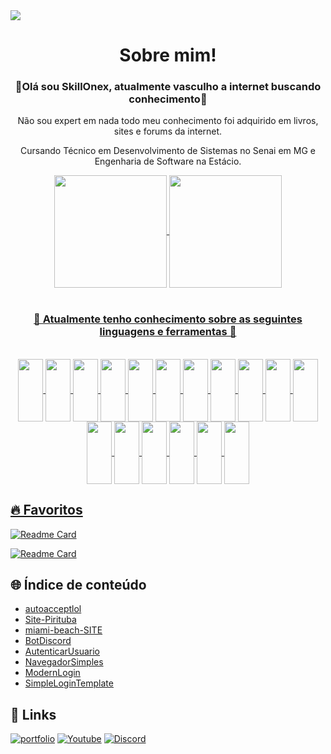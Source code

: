 <img align="center" src="https://camo.githubusercontent.com/5dc6ee33381917e41fc9c4951799268998f11a9b864399bf79a0842e4f9b194d/68747470733a2f2f692e696d6775722e636f6d2f315a76566b44632e676966">
<h1 align="center">Sobre mim!</h1>
<h3 align="center">🚀Olá sou SkillOnex, atualmente vasculho a internet buscando conhecimento🚀</h3>
<p align="center">Não sou expert em nada todo meu conhecimento foi adquirido em livros, sites e forums da internet.</p>
<p align="center">Cursando Técnico em Desenvolvimento de Sistemas no Senai em MG e Engenharia de Software na Estácio.</p>


<div align="center">
  <a href="https://github.com/SkillOnex">
  
  <img align="center" height="180em" src="https://github-readme-stats.vercel.app/api?username=SkillOnex&show_icons=true&theme=dark&include_all_commits=true&count_private=true"/>
  <img align="center" height="180em" src="https://github-readme-stats.vercel.app/api/top-langs/?username=SkillOnex&layout=compact&langs_count=7&theme=dark"/>
</div>
  


  

<div align="center" style="display: inline_block"><br>
  
  <h3 >🚀 Atualmente tenho conhecimento sobre as seguintes linguagens e ferramentas 🚀</h3><br>
  
  <img align="center" height="100" width="40" src="https://cdn.jsdelivr.net/gh/devicons/devicon/icons/photoshop/photoshop-plain.svg" />
  
  <img align="center" height="100" width="40" src="https://cdn.jsdelivr.net/gh/devicons/devicon/icons/discordjs/discordjs-original.svg" />
          
  <img align="center" height="100" width="40" src="https://cdn.jsdelivr.net/gh/devicons/devicon/icons/aftereffects/aftereffects-original.svg" />

  <img align="center" height="100" width="40" src="https://cdn.jsdelivr.net/gh/devicons/devicon/icons/codeigniter/codeigniter-plain.svg" />

  <img align="center" height="100" width="40" src="https://cdn.jsdelivr.net/gh/devicons/devicon/icons/vscode/vscode-original.svg" />

  <img align="center" height="100" width="40" src="https://cdn.jsdelivr.net/gh/devicons/devicon/icons/javascript/javascript-original.svg" />

  <img align="center" height="100" width="40" src="https://cdn.jsdelivr.net/gh/devicons/devicon/icons/mysql/mysql-original-wordmark.svg" />

  <img align="center" height="100" width="40" src="https://cdn.jsdelivr.net/gh/devicons/devicon/icons/sqlite/sqlite-original.svg" />

  <img align="center" height="100" width="40" src="https://cdn.jsdelivr.net/gh/devicons/devicon/icons/microsoftsqlserver/microsoftsqlserver-plain-wordmark.svg" />

  <img align="center" height="100" width="40" src="https://cdn.jsdelivr.net/gh/devicons/devicon/icons/visualstudio/visualstudio-plain.svg" />
          
  <img align="center" height="100" width="40" src="https://icongr.am/devicon/csharp-original.svg?size=128&color=currentColor">
  <img align="center" height="100" width="40" src="https://cdn.jsdelivr.net/gh/devicons/devicon/icons/cplusplus/cplusplus-original.svg">
  <img align="center" height="100" width="40" src="https://cdn.jsdelivr.net/gh/devicons/devicon/icons/lua/lua-original.svg">
  <img align="center" height="100" width="40" src="https://cdn.jsdelivr.net/gh/devicons/devicon/icons/microsoftsqlserver/microsoftsqlserver-plain-wordmark.svg">
  <img align="center" height="100" width="40" src="https://cdn.jsdelivr.net/gh/devicons/devicon/icons/html5/html5-original-wordmark.svg" />
  <img align="center" height="100" width="40" src="https://cdn.jsdelivr.net/gh/devicons/devicon/icons/css3/css3-original-wordmark.svg" />
  <img align="center" height="100" width="40" src="https://cdn.jsdelivr.net/gh/devicons/devicon/icons/python/python-original.svg" />

</div>

## 🔥 Favoritos



   
 [![Readme Card](https://github-readme-stats.vercel.app/api/pin/?username=SkillOnex&repo=BotDiscord&theme=react&hide_border=true)](https://github.com/SkillOnex/BotDiscord)

  
 
 [![Readme Card](https://github-readme-stats.vercel.app/api/pin/?username=SkillOnex&repo=AutenticarUsuario&theme=react&hide_border=true)](https://github.com/SkillOnex/AutenticarUsuario)

  

## 🌐 Índice de conteúdo

* [autoacceptlol](https://github.com/SkillOnex/autoacceptlol)<br>
* [Site-Pirituba](https://github.com/SkillOnex/Site-Pirituba)<br>
* [miami-beach-SITE](https://github.com/SkillOnex/miami-beach-SITE)<br>
* [BotDiscord](https://github.com/SkillOnex/BotDiscord)<br>
* [AutenticarUsuario](https://github.com/SkillOnex/AutenticarUsuario)<br>
* [NavegadorSimples](https://github.com/SkillOnex/NavegadorSimples)<br>
* [ModernLogin](https://github.com/SkillOnex/ModernLogin)<br>
* [SimpleLoginTemplate](https://github.com/SkillOnex/SimpleLoginTemplate)<br>
  

## 🔗 Links 
[![portfolio](https://img.shields.io/badge/my_portfolio-000?style=for-the-badge&logo=ko-fi&logoColor=white)](https://skillonex-portfolio.netlify.app)
[![Youtube](https://img.shields.io/youtube/channel/views/UCJ1xHIUP5xBjyN3IsYQW_Iw?style=social)](https://www.youtube.com/@SkillOnex/videos)
[![Discord](https://img.shields.io/discord/1057462143986970686?label=Discord&style=social)](https://discord.gg/KP95zWmAd7)

